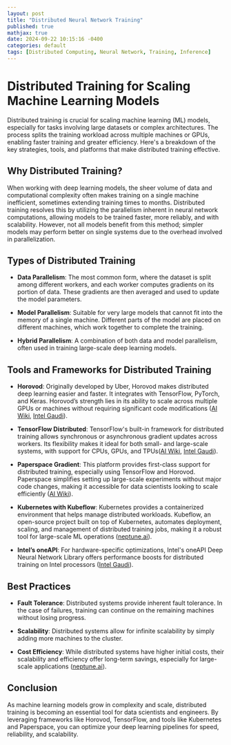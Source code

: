```yaml
---
layout: post
title: "Distributed Neural Network Training"
published: true
mathjax: true
date: 2024-09-22 10:15:16 -0400
categories: default
tags: [Distributed Computing, Neural Network, Training, Inference]
---
```




# Distributed Training for Scaling Machine Learning Models

Distributed training is crucial for scaling machine learning (ML) models, especially for tasks involving large datasets or complex architectures. The process splits the training workload across multiple machines or GPUs, enabling faster training and greater efficiency. Here's a breakdown of the key strategies, tools, and platforms that make distributed training effective.

## Why Distributed Training?

When working with deep learning models, the sheer volume of data and computational complexity often makes training on a single machine inefficient, sometimes extending training times to months. Distributed training resolves this by utilizing the parallelism inherent in neural network computations, allowing models to be trained faster, more reliably, and with scalability. However, not all models benefit from this method; simpler models may perform better on single systems due to the overhead involved in parallelization.

## Types of Distributed Training

- **Data Parallelism**: The most common form, where the dataset is split among different workers, and each worker computes gradients on its portion of data. These gradients are then averaged and used to update the model parameters.

- **Model Parallelism**: Suitable for very large models that cannot fit into the memory of a single machine. Different parts of the model are placed on different machines, which work together to complete the training.

- **Hybrid Parallelism**: A combination of both data and model parallelism, often used in training large-scale deep learning models.

## Tools and Frameworks for Distributed Training

- **Horovod**: Originally developed by Uber, Horovod makes distributed deep learning easier and faster. It integrates with TensorFlow, PyTorch, and Keras. Horovod’s strength lies in its ability to scale across multiple GPUs or machines without requiring significant code modifications​ ([AI Wiki](https://machine-learning.paperspace.com/wiki/distributed-training-tensorflow-mpi-and-horovod), [Intel Gaudi](https://developer.habana.ai/tutorials/distributed-tensorflow-horovod/)).

- **TensorFlow Distributed**: TensorFlow's built-in framework for distributed training allows synchronous or asynchronous gradient updates across workers. Its flexibility makes it ideal for both small- and large-scale systems, with support for CPUs, GPUs, and TPUs​ ([AI Wiki](https://machine-learning.paperspace.com/wiki/distributed-training-tensorflow-mpi-and-horovod), [Intel Gaudi](https://developer.habana.ai/tutorials/distributed-tensorflow-horovod/)).

- **Paperspace Gradient**: This platform provides first-class support for distributed training, especially using TensorFlow and Horovod. Paperspace simplifies setting up large-scale experiments without major code changes, making it accessible for data scientists looking to scale efficiently​ ([AI Wiki](https://machine-learning.paperspace.com/wiki/distributed-training-tensorflow-mpi-and-horovod)).

- **Kubernetes with Kubeflow**: Kubernetes provides a containerized environment that helps manage distributed workloads. Kubeflow, an open-source project built on top of Kubernetes, automates deployment, scaling, and management of distributed training jobs, making it a robust tool for large-scale ML operations​ ([neptune.ai](https://neptune.ai/blog/distributed-deep-learning-guide)).

- **Intel’s oneAPI**: For hardware-specific optimizations, Intel's oneAPI Deep Neural Network Library offers performance boosts for distributed training on Intel processors ([Intel Gaudi](https://developer.habana.ai/tutorials/distributed-tensorflow-horovod/)).

## Best Practices

- **Fault Tolerance**: Distributed systems provide inherent fault tolerance. In the case of failures, training can continue on the remaining machines without losing progress.

- **Scalability**: Distributed systems allow for infinite scalability by simply adding more machines to the cluster.

- **Cost Efficiency**: While distributed systems have higher initial costs, their scalability and efficiency offer long-term savings, especially for large-scale applications ([neptune.ai](https://neptune.ai/blog/distributed-deep-learning-guide)).


## Conclusion

As machine learning models grow in complexity and scale, distributed training is becoming an essential tool for data scientists and engineers. By leveraging frameworks like Horovod, TensorFlow, and tools like Kubernetes and Paperspace, you can optimize your deep learning pipelines for speed, reliability, and scalability.
